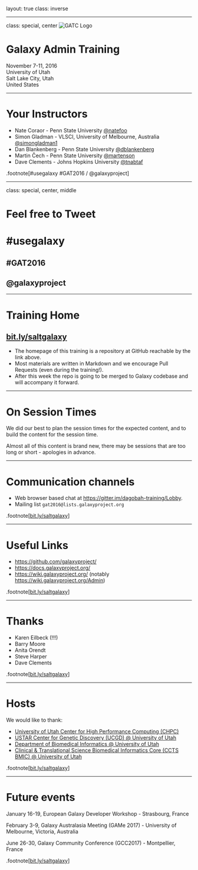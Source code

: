 layout: true
class: inverse

---
class: special, center
![GATC Logo](../shared-images/AdminTraining2016-250.png)

# Galaxy Admin Training
November 7-11, 2016  
University of Utah  
Salt Lake City, Utah  
United States

---
# Your Instructors

- Nate Coraor - Penn State University [@natefoo](https://twitter.com/natefoo)
- Simon Gladman - VLSCI, University of Melbourne, Australia [@simongladman1](https://twitter.com/simongladman1)
- Dan Blankenberg - Penn State University [@dblankenberg](https://twitter.com/dblankenberg)
- Martin Čech - Penn State University [@martenson](https://twitter.com/martenson)
- Dave Clements - Johns Hopkins University [@tnabtaf](https://twitter.com/tnabtaf)

.footnote[\#usegalaxy \#GAT2016 / @galaxyproject]

---
class: special, center, middle
# Feel free to Tweet

# \#usegalaxy
## \#GAT2016  
## @galaxyproject

---
# Training Home

## [bit.ly/saltgalaxy](https://bit.ly/saltgalaxy)

* The homepage of this training is a repository at GitHub reachable by the link above.
* Most materials are written in Markdown and we encourage Pull Requests (even during the training!).
* After this week the repo is going to be merged to Galaxy codebase and will accompany it forward.

---
# On Session Times

We did our best to plan the session times for the expected content, and to build the content for the session time.

Almost all of this content is brand new, there may be sessions that are too long or short - apologies in advance.

---
# Communication channels

* Web browser based chat at https://gitter.im/dagobah-training/Lobby.
* Mailing list `gat2016@lists.galaxyproject.org`

.footnote[[bit.ly/saltgalaxy](https://bit.ly/saltgalaxy)]

---
# Useful Links

- https://github.com/galaxyproject/
- https://docs.galaxyproject.org/
- https://wiki.galaxyproject.org/ (notably https://wiki.galaxyproject.org/Admin)

.footnote[[bit.ly/saltgalaxy](https://bit.ly/saltgalaxy)]

---
# Thanks

- Karen Eilbeck (!!!)
- Barry Moore
- Anita Orendt
- Steve Harper
- Dave Clements

.footnote[[bit.ly/saltgalaxy](https://bit.ly/saltgalaxy)]

---
# Hosts

We would like to thank:

- [University of Utah Center for High Performance Computing (CHPC)](http://www.chpc.utah.edu/)
- [USTAR Center for Genetic Discovery (UCGD) @ University of Utah](http://ucgd.genetics.utah.edu/)
- [Department of Biomedical Informatics @ University of Utah](http://medicine.utah.edu/dbmi/)
- [Clinical & Translational Science Biomedical Informatics Core (CCTS BMIC) @ University of Utah](http://medicine.utah.edu/ccts/bmic/)

.footnote[[bit.ly/saltgalaxy](https://bit.ly/saltgalaxy)]

---
# Future events

January 16-19, European Galaxy Developer Workshop - Strasbourg, France

February 3-9, Galaxy Australasia Meeting (GAMe 2017) - University of Melbourne, Victoria, Australia

June 26-30, Galaxy Community Conference (GCC2017) - Montpellier, France

.footnote[[bit.ly/saltgalaxy](https://bit.ly/saltgalaxy)]

